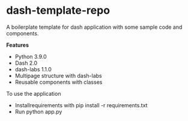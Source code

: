 # dash-template-repo

A boilerplate template for dash application with some sample code and components.

**Features**
- Python 3.9.0 
- Dash 2.0
- dash-labs 1.1.0
- Multipage structure with dash-labs
- Reusable components with classes

To use the application

- Installrequirements with pip install -r requirements.txt
- Run python app.py



